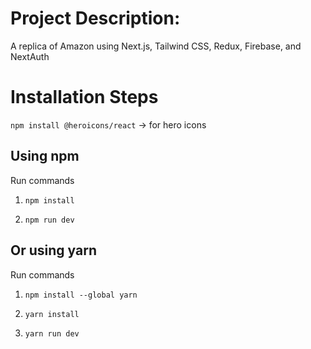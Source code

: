# Project Description:

A replica of Amazon using Next.js, Tailwind CSS, Redux, Firebase, and NextAuth

# Installation Steps
`npm install @heroicons/react` -> for hero icons


## Using npm

Run commands

1) ```npm install```


2) ```npm run dev```


## Or using yarn

Run commands 

1) ```npm install --global yarn```

2) ```yarn install```

3) ```yarn run dev```



